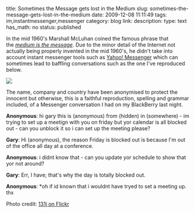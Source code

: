 title: Sometimes the Message gets lost in the Medium 
slug: sometimes-the-message-gets-lost-in-the-medium
date: 2009-12-08 11:11:49
tags: im,instantmessenger,messenger
category: blog
link: 
description: 
type: text
has_math: no
status: published

In the mid 1960's Marshall McLuhan coined the famous phrase that the [*medium is the message*](https://en.wikipedia.org/wiki/The_medium_is_the_message "https://en.wikipedia.org/wiki/The_medium_is_the_message"). Due to the minor detail of the Internet not actually being properly invented in the mid 1960's, he didn't take into account instant messenger tools such as [Yahoo! Messenger](https://messenger.yahoo.com/ "https://messenger.yahoo.com/") which can sometimes lead to baffling conversations such as the one I've reproduced below.

[![](https://farm4.static.flickr.com/3521/3855514193_33bc30bb65.jpg)](https://www.flickr.com/photos/knighthawk/3855514193/ "https://www.flickr.com/photos/knighthawk/3855514193/")

The name, company and country have been anonymised to protect the innocent but otherwise, this is a faithful reproduction, spelling and grammar included, of a Messenger conversation I had on my BlackBerry last night.

**Anonymous**: hi gary this is (anonymous) from (hidden) in (somewhere) - im trying to set up a meetign with you on friday but yor calendar is all blocked out - can you unblock it so i can set up the meeting please?

**Gary**: Hi (anonymous), the reason Friday is blocked out is because I'm out of the office all day at a conference.

**Anonymous**: i didnt know that - can you update yor schedule to show that yor not around?

**Gary**: Err, I have; that's why the day is totally blocked out.

**Anonymous**: *oh if id known that i wouldnt have tryed to set a meeting up. thx

Photo credit: [131j on Flickr](https://www.flickr.com/photos/knighthawk/3855514193/ "https://www.flickr.com/photos/knighthawk/3855514193/")  

 

